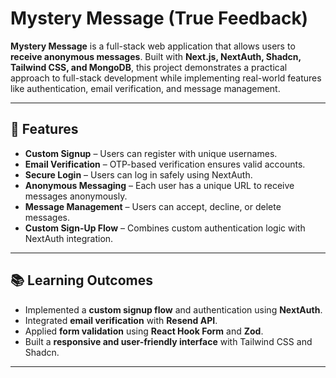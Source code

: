 # Mystery Message (True Feedback)

**Mystery Message** is a full-stack web application that allows users to **receive anonymous messages**. Built with **Next.js, NextAuth, Shadcn, Tailwind CSS, and MongoDB**, this project demonstrates a practical approach to full-stack development while implementing real-world features like authentication, email verification, and message management.

---

## 🔑 Features

* **Custom Signup** – Users can register with unique usernames.
* **Email Verification** – OTP-based verification ensures valid accounts.
* **Secure Login** – Users can log in safely using NextAuth.
* **Anonymous Messaging** – Each user has a unique URL to receive messages anonymously.
* **Message Management** – Users can accept, decline, or delete messages.
* **Custom Sign-Up Flow** – Combines custom authentication logic with NextAuth integration.

---

## 📚 Learning Outcomes

* Implemented a **custom signup flow** and authentication using **NextAuth**.
* Integrated **email verification** with **Resend API**.
* Applied **form validation** using **React Hook Form** and **Zod**.
* Built a **responsive and user-friendly interface** with Tailwind CSS and Shadcn.

---
